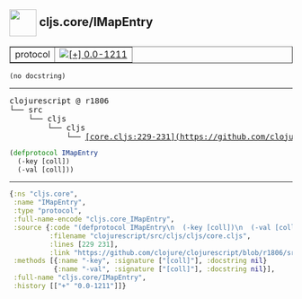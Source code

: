 ## <img width="48px" valign="middle" src="http://i.imgur.com/Hi20huC.png"> cljs.core/IMapEntry

 <table border="1">
<tr>
<td>protocol</td>
<td><a href="https://github.com/cljsinfo/api-refs/tree/0.0-1211"><img valign="middle" alt="[+] 0.0-1211" src="https://img.shields.io/badge/+-0.0--1211-lightgrey.svg"></a> </td>
</tr>
</table>

 <samp>
</samp>

```
(no docstring)
```

---

 <pre>
clojurescript @ r1806
└── src
    └── cljs
        └── cljs
            └── <ins>[core.cljs:229-231](https://github.com/clojure/clojurescript/blob/r1806/src/cljs/cljs/core.cljs#L229-L231)</ins>
</pre>

```clj
(defprotocol IMapEntry
  (-key [coll])
  (-val [coll]))
```


---

```clj
{:ns "cljs.core",
 :name "IMapEntry",
 :type "protocol",
 :full-name-encode "cljs.core_IMapEntry",
 :source {:code "(defprotocol IMapEntry\n  (-key [coll])\n  (-val [coll]))",
          :filename "clojurescript/src/cljs/cljs/core.cljs",
          :lines [229 231],
          :link "https://github.com/clojure/clojurescript/blob/r1806/src/cljs/cljs/core.cljs#L229-L231"},
 :methods [{:name "-key", :signature ["[coll]"], :docstring nil}
           {:name "-val", :signature ["[coll]"], :docstring nil}],
 :full-name "cljs.core/IMapEntry",
 :history [["+" "0.0-1211"]]}

```
